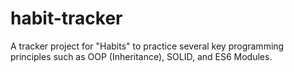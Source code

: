 # habit-tracker
A tracker project for "Habits" to practice several key programming principles such as OOP (Inheritance), SOLID, and ES6 Modules.
